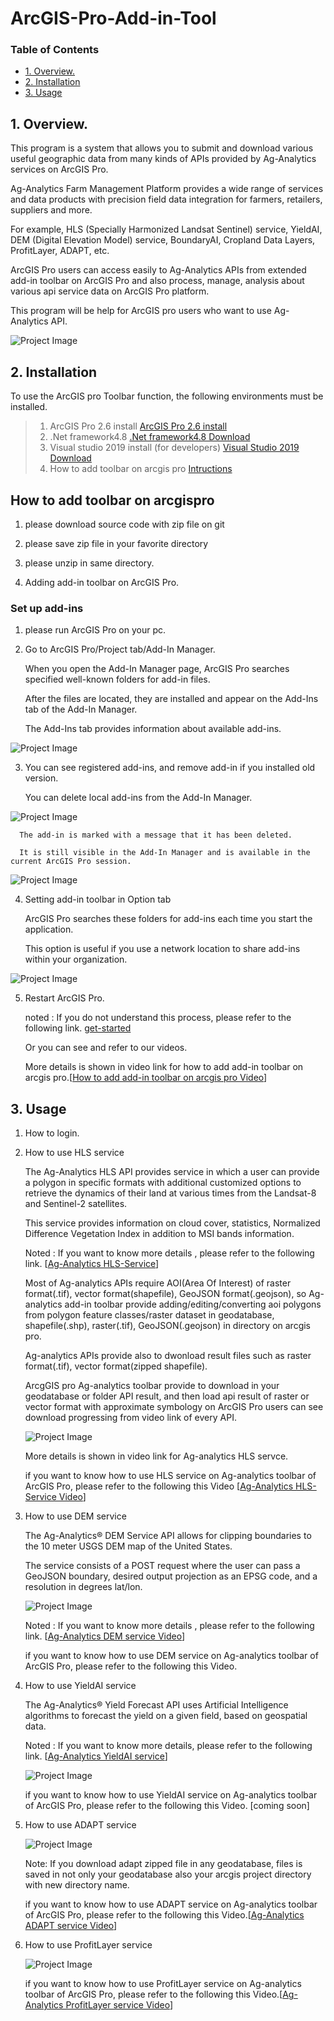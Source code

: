 # ArcGIS-Pro-Add-in-Tool



### Table of Contents

- [1. Overview.](#1.-Overview.)
- [2. Installation](#2.-Installation.)
- [3. Usage](#3.-Usage)


## 1. Overview.

This program is a system that allows you to submit and download various useful geographic data from many kinds of APIs provided by Ag-Analytics services on ArcGIS Pro.

Ag-Analytics Farm Management Platform provides a wide range of services and data products with precision field data integration for farmers, retailers, suppliers and more.

For example, HLS (Specially Harmonized Landsat Sentinel) service, YieldAI, DEM (Digital Elevation Model) service, BoundaryAI, Cropland Data Layers, ProfitLayer, ADAPT, etc.

ArcGIS Pro users can access easily to Ag-Analytics APIs from extended add-in toolbar on ArcGIS Pro and also process, manage, analysis about various api service data on ArcGIS Pro platform.

This program will be help for ArcGIS pro users who want to use Ag-Analytics API.

![Project Image](/images/Generalworkflow.png)

## 2. Installation

To use the ArcGIS pro Toolbar function, the following environments must be installed.
> 1) ArcGIS Pro 2.6 install
[ArcGIS Pro 2.6 install](https://pro.arcgis.com/en/pro-app/get-started/install-and-sign-in-to-arcgis-pro.htm)
> 2) .Net framework4.8 
[.Net framework4.8 Download](https://dotnet.microsoft.com/download/)
> 3) Visual studio 2019 install (for developers)
[Visual Studio 2019 Download](https://visualstudio.microsoft.com/downloads/)
> 4) How to add toolbar on arcgis pro
[Intructions](https://awesomeopensource.com/project/Esri/arcgis-pro-sdk-community-samples/) 


## How to add toolbar on arcgispro

   1) please download source code with zip file on git

   2) please save zip file in your favorite directory

   3) please unzip in same directory.

   4) Adding add-in toolbar on ArcGIS Pro.

### Set up add-ins

   1) please run ArcGIS Pro on your pc.

   2) Go to ArcGIS Pro/Project tab/Add-In Manager.

      When you open the Add-In Manager page, ArcGIS Pro searches specified well-known folders for add-in files.
   
      After the files are located, they are installed and appear on the Add-Ins tab of the Add-In Manager.
   
      The Add-Ins tab provides information about available add-ins.


   ![Project Image](images/add-ins.png)

   3) You can see registered add-ins, and remove add-in if you installed old version.

      You can delete local add-ins from the Add-In Manager.
    

   ![Project Image](images/del-addin.png) 

      The add-in is marked with a message that it has been deleted. 
      
      It is still visible in the Add-In Manager and is available in the current ArcGIS Pro session.
    
   ![Project Image](images/del-msg.png)
   
   4) Setting add-in toolbar  in Option tab
      
      ArcGIS Pro searches these folders for add-ins each time you start the application. 
      
      This option is useful if you use a network location to share add-ins within your organization.

   ![Project Image](images/option.png)
      

   5) Restart ArcGIS Pro.

         noted : If you do not understand this process, please refer to the following link.
   [get-started](https://pro.arcgis.com/en/pro-app/get-started/manage-add-ins.htm)

         Or you can see and refer to our videos.
   
      More details is shown in video link for how to add add-in toolbar on arcgis pro.[[How to add add-in toolbar on arcgis pro Video](https://www.dropbox.com/s/gvrqmmw56vq0up1/how%20to%20add%20add-in%20toolbar%20on%20arcgis%20pro.mp4?dl=0)]

## 3. Usage

   1) How to login.

   2) How to use HLS service

      The Ag-Analytics HLS API provides service in which a user can provide a polygon in specific formats with additional customized options to retrieve the dynamics of their land at various times from the Landsat-8 and Sentinel-2 satellites. 
      
      This service provides information on cloud cover, statistics, Normalized Difference Vegetation Index in addition to MSI bands information.
      
      Noted : If you want to know more details , please refer to the following link. [[Ag-Analytics HLS-Service](https://ag-analytics.portal.azure-api.net/docs/services/harmonized-landsat-sentinel-service/operations/hls-service)]
   
      Most of Ag-analytics APIs require AOI(Area Of Interest) of raster format(.tif), vector format(shapefile), GeoJSON format(.geojson), so Ag-analytics add-in toolbar provide adding/editing/converting aoi polygons from polygon feature classes/raster dataset in geodatabase, shapefile(.shp), raster(.tif), GeoJSON(.geojson) in directory  on arcgis pro.

      Ag-analytics APIs provide also to dwonload result files such as raster format(.tif), vector format(zipped shapefile).

      ArcgGIS pro Ag-analytics toolbar provide to download in your geodatabase or folder API result, and then load api result of raster or vector format with approximate symbology on ArcGIS Pro users can see download progressing from video link of every API.

      ![Project Image](images/HLS-Service.png)

      More details is shown in video link for Ag-analytics HLS servce.

      if you want to know how to use HLS service on Ag-analytics toolbar of ArcGIS Pro, please refer to the following this Video [[Ag-Analytics HLS-Service Video](https://www.dropbox.com/s/skmu2k7kpf9snq0/HLS%20service%20.mp4?dl=0)]
      


   3) How to use DEM service

      The Ag-Analytics® DEM Service API allows for clipping boundaries to the 10 meter USGS DEM map of the United States. 
      
      The service consists of a POST request where the user can pass a GeoJSON boundary, desired output projection as an EPSG code, and a resolution in degrees lat/lon.

      ![Project Image](images/DEM-service.png)


      Noted : If you want to know more details , please refer to the following link. [[Ag-Analytics DEM service Video](https://www.dropbox.com/s/tkl3iw2y95ghacy/DEM%20Service.mp4?dl=0)]
      
   

   

      if you want to know how to use DEM service on Ag-analytics toolbar of ArcGIS Pro, please refer to the following this Video.

   4) How to use YieldAI service

      The Ag-Analytics® Yield Forecast API uses Artificial Intelligence algorithms to forecast the yield on a given field, based on geospatial data.

      Noted : If you want to know more details, please refer to the following link. [[Ag-Analytics YieldAI service](https://ag-analytics.portal.azure-api.net/docs/services/dem-service/operations/dem-service)]

      ![Project Image](images/YieldAI-service.png)

      if you want to know how to use YieldAI service on Ag-analytics toolbar of ArcGIS Pro, please refer to the following this Video. [coming soon]
   

   5) How to use ADAPT service 

      ![Project Image](images/ADAPT.png)
      
      Note: If you download adapt zipped file in any geodatabase, files is saved in not only your geodatabase also your arcgis project directory with new directory name.

      if you want to know how to use ADAPT service on Ag-analytics toolbar of ArcGIS Pro, please refer to the following this Video.[[Ag-Analytics ADAPT service Video](https://www.dropbox.com/s/2250wjdkpa4o1o5/ADAPT%20Service.mp4?dl=0)]

   6) How to use ProfitLayer service 

      ![Project Image](images/ProfitLayer.png)

      if you want to know how to use ProfitLayer service on Ag-analytics toolbar of ArcGIS Pro, please refer to the following this Video.[[Ag-Analytics ProfitLayer service Video](https://www.dropbox.com/s/y63hm210qzy7jvb/ProfitLayer%20Service.mp4?dl=0)]
    








